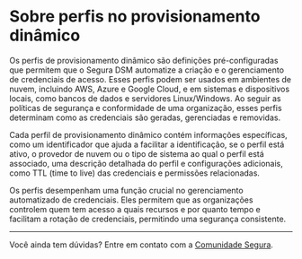 # Sobre perfis no provisionamento dinâmico

Os perfis de provisionamento dinâmico são definições pré-configuradas que permitem que o Segura DSM automatize a criação e o gerenciamento de credenciais de acesso. Esses perfis podem ser usados em ambientes de nuvem, incluindo AWS, Azure e Google Cloud, e em sistemas e dispositivos locais, como bancos de dados e servidores Linux/Windows. Ao seguir as políticas de segurança e conformidade de uma organização, esses perfis determinam como as credenciais são geradas, gerenciadas e removidas.

Cada perfil de provisionamento dinâmico contém informações específicas, como um identificador que ajuda a facilitar a identificação, se o perfil está ativo, o provedor de nuvem ou o tipo de sistema ao qual o perfil está associado, uma descrição detalhada do perfil e configurações adicionais, como TTL (time to live) das credenciais e permissões relacionadas.

Os perfis desempenham uma função crucial no gerenciamento automatizado de credenciais. Eles permitem que as organizações controlem quem tem acesso a quais recursos e por quanto tempo e facilitam a rotação de credenciais, permitindo uma segurança consistente.

---

Você ainda tem dúvidas? Entre em contato com a [Comunidade Segura](https://community.Segura.io/).